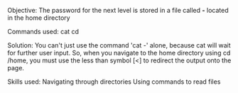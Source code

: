 Objective:
The password for the next level is stored in a file called **-** located in the home directory

Commands used:
cat
cd

Solution:
You can't just use the command 'cat -' alone, because cat will wait for further user input. So, when you navigate to the home directory using cd /home, you must use the less than symbol [<] to redirect the output onto the page.

Skills used:
Navigating through directories
Using commands to read files